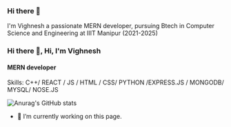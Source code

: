 ### Hi there 👋

<!--
**Makireddyvighnesh/Makireddyvighnesh** is a ✨ _special_ ✨ repository because its `README.md` (this file) appears on your GitHub profile.

Here are some ideas to get you started:

- 🔭 I’m currently working on ...
- 🌱 I’m currently learning ...
- 👯 I’m looking to collaborate on ...
- 🤔 I’m looking for help with ...
- 💬 Ask me about ...
- 📫 How to reach me: ...
- 😄 Pronouns: ...
- ⚡ Fun fact: ...
-->

I'm Vighnesh a passionate MERN developer, pursuing Btech in Computer Science and Engineering at IIIT Manipur (2021-2025)


### Hi there 👋, Hi, I'm Vighnesh
#### MERN developer

Skills: C++/ REACT / JS / HTML / CSS/ PYTHON /EXPRESS.JS / MONGODB/ MYSQL/ NOSE.JS

![Anurag's GitHub stats](https://github-readme-stats.vercel.app/api?username=Makireddyvighnesh&show_icons=true&theme=transparent)


- 🔭 I’m currently working on this page. 





